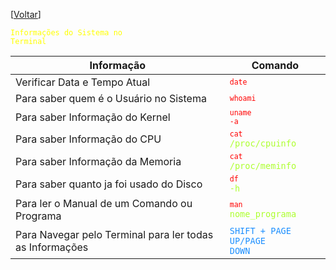 [[Voltar](../term_unix/home.md)]

<code style="color : yellow">Informações do Sistema no Terminal</code>


Informação|Comando
|---|---|
Verificar Data e Tempo Atual|<code style="color : greenyellow"><code style="color : red">date</code></code>
Para saber quem é o Usuário no Sistema|<code style="color : greenyellow"><code style="color : red">whoami</code></code>
Para saber Informação do Kernel|<code style="color : greenyellow"><code style="color : red">uname -a</code></code>
Para saber Informação do CPU|<code style="color : greenyellow"><code style="color : red">cat</code> /proc/cpuinfo</code>
Para saber Informação da Memoria|<code style="color : greenyellow"><code style="color : red">cat</code> /proc/meminfo</code>
Para saber quanto ja foi usado do Disco|<code style="color : greenyellow"><code style="color : red">df</code> -h</code>
Para ler o Manual de um Comando ou Programa|<code style="color : greenyellow"><code style="color : red">man</code> nome_programa</code>
Para Navegar pelo Terminal para ler todas as Informações|<code style="color : dodgerblue">SHIFT + PAGE UP/PAGE DOWN</code>